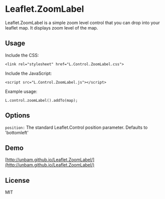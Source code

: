 Leaflet.ZoomLabel
====

Leaflet.ZoomLabel is a simple zoom level control that you can drop into your leaflet map.
It displays zoom level of the map.

## Usage

Include the CSS:

```
<link rel="stylesheet" href="L.Control.ZoomLabel.css">
```


Include the JavaScript:

```
<script src="L.Control.ZoomLabel.js"></script>
```


Example usage:

```
L.control.zoomLabel().addTo(map);
```


## Options

`position:` The standard Leaflet.Control position parameter. Defaults to 'bottomleft'


## Demo

[http://unbam.github.io/Leaflet.ZoomLabel/](http://unbam.github.io/Leaflet.ZoomLabel/)


## License

MIT
